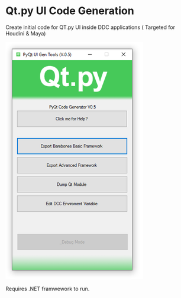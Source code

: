 # Qt.py UI Code Generation

Create initial code for QT.py UI inside DDC applications ( Targeted for Houdini & Maya)

![](https://github.com/SideswipeeZ/pyqt-ui-gen-tool/blob/master/CaptureManu.PNG)

Requires .NET framwework to run.
